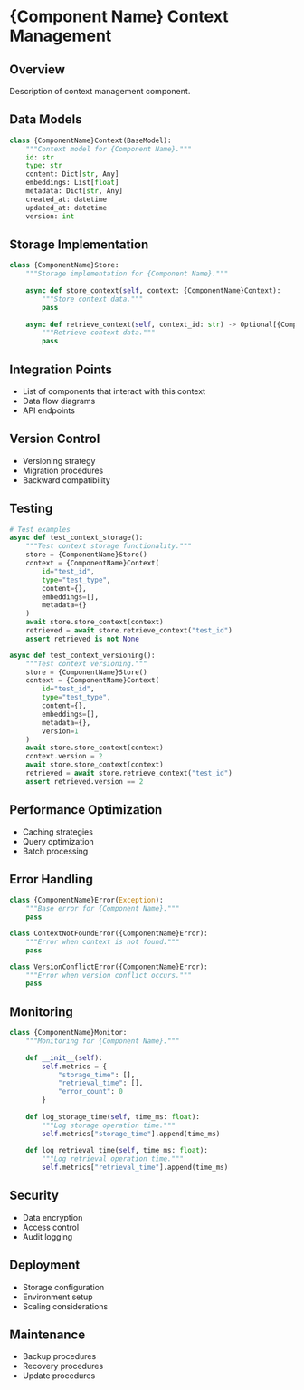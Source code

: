 # {Component Name} Context Management

## Overview
Description of context management component.

## Data Models
```python
class {ComponentName}Context(BaseModel):
    """Context model for {Component Name}."""
    id: str
    type: str
    content: Dict[str, Any]
    embeddings: List[float]
    metadata: Dict[str, Any]
    created_at: datetime
    updated_at: datetime
    version: int
```

## Storage Implementation
```python
class {ComponentName}Store:
    """Storage implementation for {Component Name}."""
    
    async def store_context(self, context: {ComponentName}Context):
        """Store context data."""
        pass
    
    async def retrieve_context(self, context_id: str) -> Optional[{ComponentName}Context]:
        """Retrieve context data."""
        pass
```

## Integration Points
- List of components that interact with this context
- Data flow diagrams
- API endpoints

## Version Control
- Versioning strategy
- Migration procedures
- Backward compatibility

## Testing
```python
# Test examples
async def test_context_storage():
    """Test context storage functionality."""
    store = {ComponentName}Store()
    context = {ComponentName}Context(
        id="test_id",
        type="test_type",
        content={},
        embeddings=[],
        metadata={}
    )
    await store.store_context(context)
    retrieved = await store.retrieve_context("test_id")
    assert retrieved is not None

async def test_context_versioning():
    """Test context versioning."""
    store = {ComponentName}Store()
    context = {ComponentName}Context(
        id="test_id",
        type="test_type",
        content={},
        embeddings=[],
        metadata={},
        version=1
    )
    await store.store_context(context)
    context.version = 2
    await store.store_context(context)
    retrieved = await store.retrieve_context("test_id")
    assert retrieved.version == 2
```

## Performance Optimization
- Caching strategies
- Query optimization
- Batch processing

## Error Handling
```python
class {ComponentName}Error(Exception):
    """Base error for {Component Name}."""
    pass

class ContextNotFoundError({ComponentName}Error):
    """Error when context is not found."""
    pass

class VersionConflictError({ComponentName}Error):
    """Error when version conflict occurs."""
    pass
```

## Monitoring
```python
class {ComponentName}Monitor:
    """Monitoring for {Component Name}."""
    
    def __init__(self):
        self.metrics = {
            "storage_time": [],
            "retrieval_time": [],
            "error_count": 0
        }
    
    def log_storage_time(self, time_ms: float):
        """Log storage operation time."""
        self.metrics["storage_time"].append(time_ms)
    
    def log_retrieval_time(self, time_ms: float):
        """Log retrieval operation time."""
        self.metrics["retrieval_time"].append(time_ms)
```

## Security
- Data encryption
- Access control
- Audit logging

## Deployment
- Storage configuration
- Environment setup
- Scaling considerations

## Maintenance
- Backup procedures
- Recovery procedures
- Update procedures 